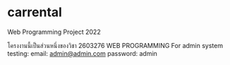 # carrental
Web Programming Project 2022

โครงงานนี้เป็นส่วนหนึ่งของวิชา 2603276 WEB PROGRAMMING
For admin system testing:
email: admin@admin.com
password: admin
